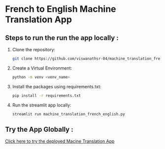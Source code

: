 # French to English Machine Translation App

## Steps to run the run the app locally :
1. Clone the repository:

   ```bash
   git clone https://github.com/viswanathsr-04/machine_translation_french_english.git

2. Create a Virtual Environment:

    ```bash
    python -m venv <venv_name>

3. Install the packages using requirements.txt:

    ```bash
    pip install -r requirements.txt

4. Run the streamlit app locally:

   ```bash
   streamlit run machine_translation_french_english.py

## Try the App Globally :

[Click here to try the deployed Macine Translation App](https://machine-translation-french-to-english.streamlit.app/)
